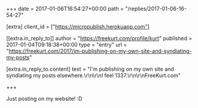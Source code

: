 +++
date = 2017-01-06T16:54:27+00:00
path = "/replies/2017-01-06-16-54-27"

[extra]
client_id = ["https://micropublish.herokuapp.com"]

[[extra.in_reply_to]]
author = "https://freekurt.com/profile/kurt"
published = 2017-01-04T09:18:38+00:00
type = "entry"
url = "https://freekurt.com/2017/im-publishing-on-my-own-site-and-syndiating-my-posts"

[extra.in_reply_to.content]
text = "I'm publishing on my own site and syndiating my posts elsewhere.\r\n\r\nI feel 1337.\r\n\r\nFreeKurt.com"

+++

<p>Just posting on my website! :D</p>